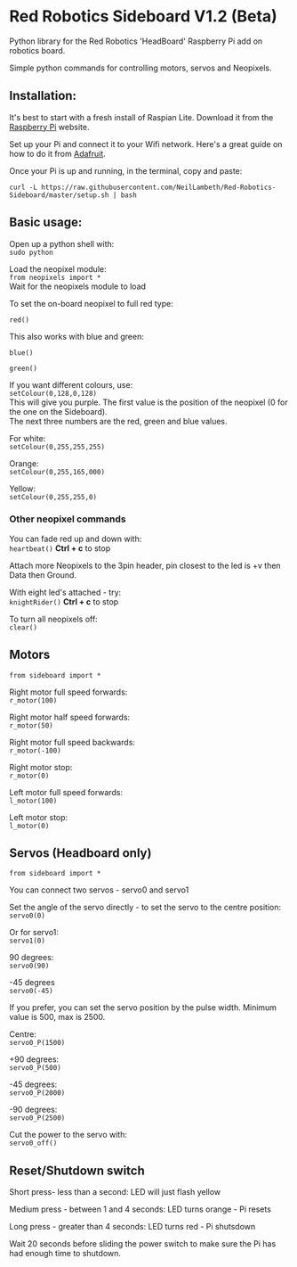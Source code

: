 # Red Robotics Sideboard V1.2 (Beta)

Python library for the Red Robotics 'HeadBoard' Raspberry Pi add on robotics board.

Simple python commands for controlling motors, servos and Neopixels. 




## Installation:

It's best to start with a fresh install of Raspian Lite. 
Download it from the [Raspberry Pi](https://www.raspberrypi.org/downloads/) website.

Set up your Pi and connect it to your Wifi network.
Here's a great guide on how to do it from [Adafruit](https://learn.adafruit.com/raspberry-pi-zero-creation/overview).

Once your Pi is up and running, in the terminal, copy and paste:

`curl -L https://raw.githubusercontent.com/NeilLambeth/Red-Robotics-Sideboard/master/setup.sh | bash`




## Basic usage:

Open up a python shell with:  
`sudo python`

Load the neopixel module:  
`from neopixels import *`  
Wait for the neopixels module to load


To set the on-board neopixel to full red type:

`red()`

This also works with blue and green:

`blue()`

`green()`  

If you want different colours, use:  
`setColour(0,128,0,128)`  
This will give you purple. The first value is the position of the neopixel (0 for the one on the Sideboard).  
The next three numbers are the red, green and blue values.

For white:  
`setColour(0,255,255,255)`

Orange:  
`setColour(0,255,165,000)`

Yellow:  
`setColour(0,255,255,0)`  
    
### Other neopixel commands

You can fade red up and down with:  
`heartbeat()`
__Ctrl + c__ to stop

Attach more Neopixels to the 3pin header, pin closest to the led is +v then Data then Ground. 

With eight led's attached - try:  
`knightRider()`
__Ctrl + c__ to stop


To turn all neopixels off:  
`clear()`  

  

## Motors

`from sideboard import *`

Right motor full speed forwards:  
`r_motor(100)` 

Right motor half speed forwards:  
`r_motor(50)`

Right motor full speed backwards:  
`r_motor(-100)`

Right motor stop:  
`r_motor(0)`

Left motor full speed forwards:  
`l_motor(100)`

Left motor stop:  
`l_motor(0)`

## Servos (Headboard only)  

`from sideboard import *`

You can connect two servos - servo0 and servo1

Set the angle of the servo directly - to set the servo to the centre position:  
`servo0(0)`

Or for servo1:  
`servo1(0)`

90 degrees:  
`servo0(90)`

-45 degrees  
`servo0(-45)`

If you prefer, you can set the servo position by the pulse width.
Minimum value is 500, max is 2500.

Centre:  
`servo0_P(1500)`

+90 degrees:  
`servo0_P(500)`

-45 degrees:  
`servo0_P(2000)`

-90 degrees:  
`servo0_P(2500)`

Cut the power to the servo with:  
`servo0_off()`

## Reset/Shutdown switch

Short press- less than a second: LED will just flash yellow

Medium press - between 1 and 4 seconds: LED turns orange - Pi resets

Long press - greater than 4 seconds: LED turns red - Pi shutsdown


Wait 20 seconds before sliding the power switch to make sure the Pi has had enough time to shutdown.
